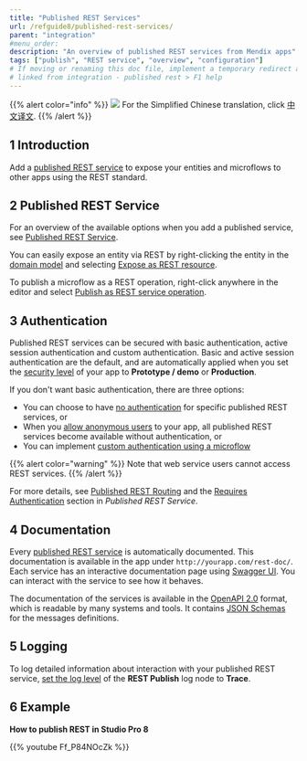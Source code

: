 ```yaml
---
title: "Published REST Services"
url: /refguide8/published-rest-services/
parent: "integration"
#menu_order:
description: "An overview of published REST services from Mendix apps"
tags: ["publish", "REST service", "overview", "configuration"]
# If moving or renaming this doc file, implement a temporary redirect and let the respective team know they should update the URL in the product. See Mapping to Products for more details.
# linked from integration - published rest > F1 help
---
```


{{% alert color="info" %}}
<img src="/attachments/china.png" class="d-inline-block" /> For the Simplified Chinese translation, click [中文译文](https://cdn.mendix.tencent-cloud.com/documentation/refguide8/published-rest-services.pdf).
{{% /alert %}}

## 1 Introduction

Add a [published REST service](/refguide8/published-rest-service/) to expose your entities and microflows to other apps using the REST standard.

## 2 Published REST Service

For an overview of the available options when you add a published service, see [Published REST Service](/refguide8/published-rest-service/).

You can easily expose an entity via REST by right-clicking the entity in the [domain model](/refguide8/domain-model/) and selecting [Expose as REST resource](/refguide8/generate-rest-resource/).

To publish a microflow as a REST operation, right-click anywhere in the editor and select [Publish as REST service operation](/refguide8/publish-microflow-as-rest-operation/).

## <a name="authorization"></a>3 Authentication

Published REST services can be secured with basic authentication, active session authentication and custom authentication. Basic and active session authentication are the default, and are automatically applied when you set the [security level](/refguide8/project-security/) of your app to **Prototype / demo**  or **Production**.

If you don't want basic authentication, there are three options:

* You can choose to have [no authentication](/refguide8/published-rest-service/#authentication) for specific published REST services, or
* When you [allow anonymous users](/refguide8/project-security/#anonymous-users) to your app, all published REST services become available without authentication, or
* You can implement [custom authentication using a microflow](/refguide8/published-rest-service/#authentication-microflow)

{{% alert color="warning" %}}
Note that web service users cannot access REST services.
{{% /alert %}}

For more details, see [Published REST Routing](/refguide8/published-rest-routing/) and the [Requires Authentication](/refguide8/published-rest-service/#authentication) section in *Published REST Service*.

## <a name="interactive-documentation"></a>4 Documentation

Every [published REST service](/refguide8/published-rest-service/) is automatically documented. This documentation is available in the app under `http://yourapp.com/rest-doc/`. Each service has an interactive documentation page using [Swagger UI](https://swagger.io/swagger-ui/). You can interact with the service to see how it behaves.

The documentation of the services is available in the [OpenAPI 2.0](/refguide8/open-api/) format, which is readable by many systems and tools. It contains [JSON Schemas](/refguide8/published-rest-service-json-schema/) for the messages definitions.

## 5 Logging

To log detailed information about interaction with your published REST service, [set the log level](/refguide8/logging/) of the **REST Publish** log node to **Trace**.

## 6 Example

**How to publish REST in Studio Pro 8**

{{% youtube Ff_P84NOcZk %}}
